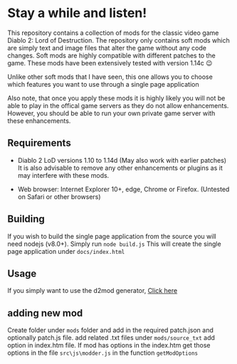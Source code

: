 # Stay a while and listen!

This repository contains a collection of mods for the classic video game Diablo 2: Lord of Destruction.  The repository only contains soft mods which are simply text and image files that alter the game without any code changes.  Soft mods are highly compatible with different patches to the game.  These mods have been extensively tested with version 1.14c :wink:

Unlike other soft mods that I have seen, this one allows you to choose which features you want to use through a single page application

Also note, that once you apply these mods it is highly likely you will not be able to play in the offical game servers as they do not allow enhancements.  However, you should be able to run your own private game server with these enhancements.

## Requirements

* Diablo 2 LoD versions 1.10 to 1.14d (May also work with earlier patches)
It is also advisable to remove any other enhancements or plugins as it may interfere with these mods.

* Web browser: Internet Explorer 10+, edge, Chrome or Firefox. (Untested on Safari or other browsers)

## Building
If you wish to build the single page application from the source you will need nodejs (v8.0+).
Simply run `node build.js`  This will create the single page application under `docs/index.html`

## Usage
If you simply want to use the d2mod generator, [Click here](https://sajonoso.github.io/d2mods)

## adding new mod

Create folder under `mods` folder and add in the required patch.json and optionally patch.js file.
add related .txt files under `mods/source_txt`
add option in index.htm file.
If mod has options in the index.htm get those options in the file `src\js\modder.js` in the function `getModOptions`
